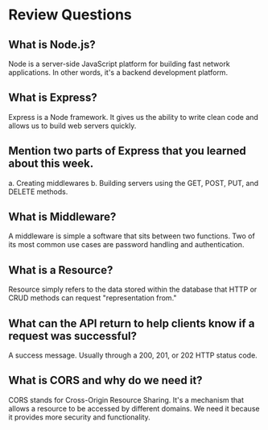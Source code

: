 # Review Questions

## What is Node.js?

Node is a server-side JavaScript platform for building fast network applications. In other words, it's a backend development platform.

## What is Express?

Express is a Node framework. It gives us the ability to write clean code and allows us to build web servers quickly.

## Mention two parts of Express that you learned about this week.

a. Creating middlewares
b. Building servers using the GET, POST, PUT, and DELETE methods.

## What is Middleware?

A middleware is simple a software that sits between two functions. Two of its most common use cases are password handling and authentication.

## What is a Resource?

Resource simply refers to the data stored within the database that HTTP or CRUD methods can request "representation from."

## What can the API return to help clients know if a request was successful?

A success message. Usually through a 200, 201, or 202 HTTP status code.

<!-- ## How can we partition our application into sub-applications? -->

## What is CORS and why do we need it?

CORS stands for Cross-Origin Resource Sharing. It's a mechanism that allows a resource to be accessed by different domains. We need it because it provides more security and functionality.